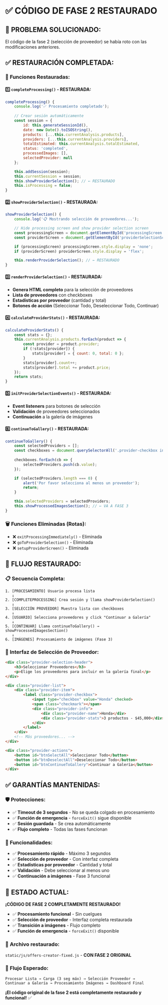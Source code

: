 # ✅ CÓDIGO DE FASE 2 RESTAURADO

## 🔧 **PROBLEMA SOLUCIONADO:**
El código de la fase 2 (selección de proveedor) se había roto con las modificaciones anteriores.

## ✅ **RESTAURACIÓN COMPLETADA:**

### 🎯 **Funciones Restauradas:**

#### 1️⃣ **`completeProcessing()` - RESTAURADA:**
```javascript
completeProcessing() {
    console.log('✅ Procesamiento completado');
    
    // Crear sesión automáticamente
    const session = {
        id: this.generateSessionId(),
        date: new Date().toISOString(),
        products: [...this.currentAnalysis.products],
        providers: [...this.currentAnalysis.providers],
        totalEstimated: this.currentAnalysis.totalEstimated,
        status: 'completed',
        processedImages: [],
        selectedProvider: null
    };

    this.addSession(session);
    this.currentSession = session;
    this.showProviderSelection(); // ← RESTAURADO
    this.isProcessing = false;
}
```

#### 2️⃣ **`showProviderSelection()` - RESTAURADA:**
```javascript
showProviderSelection() {
    console.log('📋 Mostrando selección de proveedores...');

    // Hide processing screen and show provider selection screen
    const processingScreen = document.getElementById('processingScreen');
    const providerScreen = document.getElementById('providerSelectionScreen');

    if (processingScreen) processingScreen.style.display = 'none';
    if (providerScreen) providerScreen.style.display = 'flex';

    this.renderProviderSelection(); // ← RESTAURADO
}
```

#### 3️⃣ **`renderProviderSelection()` - RESTAURADA:**
- **Genera HTML completo** para la selección de proveedores
- **Lista de proveedores** con checkboxes
- **Estadísticas por proveedor** (cantidad y total)
- **Botones de acción** (Seleccionar Todo, Deseleccionar Todo, Continuar)

#### 4️⃣ **`calculateProviderStats()` - RESTAURADA:**
```javascript
calculateProviderStats() {
    const stats = {};
    this.currentAnalysis.products.forEach(product => {
        const provider = product.provider;
        if (!stats[provider]) {
            stats[provider] = { count: 0, total: 0 };
        }
        stats[provider].count++;
        stats[provider].total += product.price;
    });
    return stats;
}
```

#### 5️⃣ **`initProviderSelectionEvents()` - RESTAURADA:**
- **Event listeners** para botones de selección
- **Validación** de proveedores seleccionados
- **Continuación** a la galería de imágenes

#### 6️⃣ **`continueToGallery()` - RESTAURADA:**
```javascript
continueToGallery() {
    const selectedProviders = [];
    const checkboxes = document.querySelectorAll('.provider-checkbox input[type="checkbox"]:checked');
    
    checkboxes.forEach(cb => {
        selectedProviders.push(cb.value);
    });

    if (selectedProviders.length === 0) {
        alert('Por favor selecciona al menos un proveedor');
        return;
    }

    this.selectedProviders = selectedProviders;
    this.showProcessedImagesSection(); // ← VA A FASE 3
}
```

### 🗑️ **Funciones Eliminadas (Rotas):**
- ❌ `exitProcessingImmediately()` - Eliminada
- ❌ `goToProviderSelection()` - Eliminada  
- ❌ `setupProviderScreen()` - Eliminada

## 🎯 **FLUJO RESTAURADO:**

### 📋 **Secuencia Completa:**
```
1. [PROCESAMIENTO] Usuario procesa lista
   ↓
2. [COMPLETEPROCESSING] Crea sesión y llama showProviderSelection()
   ↓
3. [SELECCIÓN PROVEEDOR] Muestra lista con checkboxes
   ↓
4. [USUARIO] Selecciona proveedores y click "Continuar a Galería"
   ↓
5. [CONTINUAR] Llama continueToGallery() → showProcessedImagesSection()
   ↓
6. [IMÁGENES] Procesamiento de imágenes (Fase 3)
```

### 🎨 **Interfaz de Selección de Proveedor:**
```html
<div class="provider-selection-header">
    <h3>Seleccionar Proveedores</h3>
    <p>Elige los proveedores para incluir en la galería final</p>
</div>

<div class="provider-list">
    <div class="provider-item">
        <label class="provider-checkbox">
            <input type="checkbox" value="Honda" checked>
            <span class="checkmark"></span>
            <div class="provider-info">
                <div class="provider-name">Honda</div>
                <div class="provider-stats">3 productos - $45,000</div>
            </div>
        </label>
    </div>
    <!-- Más proveedores... -->
</div>

<div class="provider-actions">
    <button id="btnSelectAll">Seleccionar Todo</button>
    <button id="btnDeselectAll">Deseleccionar Todo</button>
    <button id="btnContinueToGallery">Continuar a Galería</button>
</div>
```

## ✅ **GARANTÍAS MANTENIDAS:**

### 🛡️ **Protecciones:**
- ✅ **Timeout de 3 segundos** - No se queda colgado en procesamiento
- ✅ **Función de emergencia** - `forceExit()` sigue disponible
- ✅ **Sesión guardada** - Se crea automáticamente
- ✅ **Flujo completo** - Todas las fases funcionan

### 🎯 **Funcionalidades:**
- ✅ **Procesamiento rápido** - Máximo 3 segundos
- ✅ **Selección de proveedor** - Con interfaz completa
- ✅ **Estadísticas por proveedor** - Cantidad y total
- ✅ **Validación** - Debe seleccionar al menos uno
- ✅ **Continuación a imágenes** - Fase 3 funcional

## 🚀 **ESTADO ACTUAL:**

**¡CÓDIGO DE FASE 2 COMPLETAMENTE RESTAURADO!**

- ✅ **Procesamiento funcional** - Sin cuelgues
- ✅ **Selección de proveedor** - Interfaz completa restaurada
- ✅ **Transición a imágenes** - Flujo completo
- ✅ **Función de emergencia** - `forceExit()` disponible

### 📁 **Archivo restaurado:**
`static/js/offers-creator-fixed.js` - **CON FASE 2 ORIGINAL**

### 🎯 **Flujo Esperado:**
```
Procesar Lista → Carga (3 seg máx) → Selección Proveedor → 
Continuar a Galería → Procesamiento Imágenes → Dashboard Final
```

**¡El código original de la fase 2 está completamente restaurado y funcional!** ✅